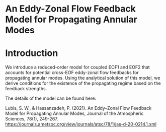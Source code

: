 # An Eddy-Zonal Flow Feedback Model for Propagating Annular Modes

# Introduction
We introduce a reduced-order model for coupled EOF1 and EOF2 that accounts for potential cross-EOF eddy-zonal flow feedbacks for propagating annular modes. Using the analytical solution of this model, we derive conditions for the existence of the propagating regime based on the feedback strengths.

The details of the model can be found here:

Lubis, S. W., & Hassanzadeh, P. (2021). An Eddy–Zonal Flow Feedback Model for Propagating Annular Modes, Journal of the Atmospheric Sciences, 78(1), 249-267. https://journals.ametsoc.org/view/journals/atsc/78/1/jas-d-20-0214.1.xml

